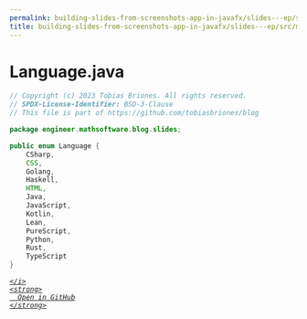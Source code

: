```yaml
---
permalink: building-slides-from-screenshots-app-in-javafx/slides---ep/src/main/java/engineer/mathsoftware/blog/slides/Language.java.html
title: building-slides-from-screenshots-app-in-javafx/slides---ep/src/main/java/engineer/mathsoftware/blog/slides/Language.java
---
```


# Language.java
```java
// Copyright (c) 2023 Tobias Briones. All rights reserved.
// SPDX-License-Identifier: BSD-3-Clause
// This file is part of https://github.com/tobiasbriones/blog

package engineer.mathsoftware.blog.slides;

public enum Language {
    CSharp,
    CSS,
    Golang,
    Haskell,
    HTML,
    Java,
    JavaScript,
    Kotlin,
    Lean,
    PureScript,
    Python,
    Rust,
    TypeScript
}

```
<div class="social open-gh-btn my-4">
  <a class="btn btn-github" href="https://github.com/tobiasbriones/blog/tree/main/swe/dev/java/javafx/drawing/productivity/building-slides-from-screenshots-app-in-javafx/slides---ep/src/main/java/engineer/mathsoftware/blog/slides/Language.java" target="_blank">
    <i class="fab fa-github">
      
    </i>
    <strong>
      Open in GitHub
    </strong>
  </a>
</div>